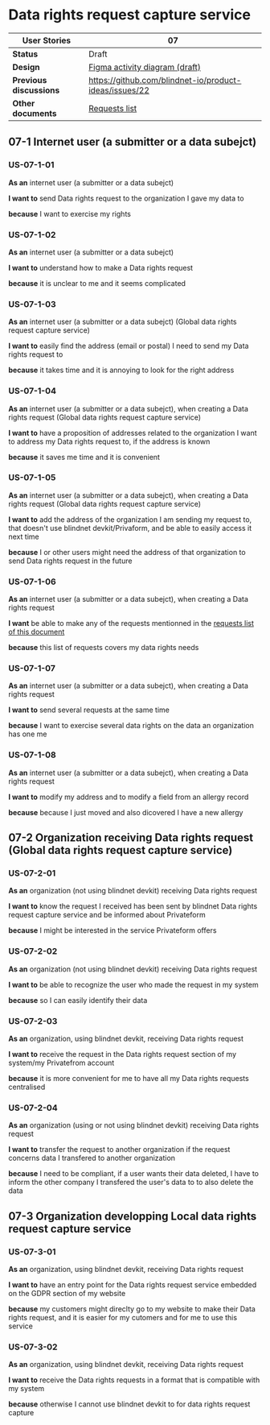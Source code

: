 # Data rights request capture service

<!-- prettier-ignore -->
| User Stories | 07 |
| ---------- | ---- |
| **Status** | Draft |
| **Design** | [Figma activity diagram (draft)](https://www.figma.com/file/miUd9PEmLrjut53rwrQViX/Data-rights-request-capture-service?node-id=0%3A1)
| **Previous discussions** | https://github.com/blindnet-io/product-ideas/issues/22
| **Other documents** | [Requests list](https://github.com/blindnet-io/product-management/blob/devkit-schemas/refs/schemas/RFC-rights-request-interoperability-format.md)

## 07-1 Internet user (a submitter or a data subejct)

### US-07-1-01

**As an** internet user (a submitter or a data subejct)

**I want to** send Data rights request to the organization I gave my data to

**because** I want to exercise my rights 

### US-07-1-02

**As an** internet user (a submitter or a data subejct)

**I want to** understand how to make a Data rights request

**because** it is unclear to me and it seems complicated

### US-07-1-03

**As an** internet user (a submitter or a data subejct) (Global data rights request capture service)

**I want to** easily find the address (email or postal) I need to send my Data rights request to 

**because** it takes time and it is annoying to look for the right address 

### US-07-1-04

**As an** internet user (a submitter or a data subejct), when creating a Data rights request (Global data rights request capture service)

**I want to** have a proposition of addresses related to the organization I want to address my Data rights request to, if the address is known

**because** it saves me time and it is convenient

### US-07-1-05

**As an** internet user (a submitter or a data subejct), when creating a Data rights request (Global data rights request capture service)

**I want to** add the address of the organization I am sending my request to, that doesn't use blindnet devkit/Privaform, and be able to easily access it next time

**because** I or other users might need the address of that organization to send Data rights request in the future

### US-07-1-06

**As an** internet user (a submitter or a data subejct), when creating a Data rights request

**I want** be able to make any of the requests mentionned in the [requests list of this document](https://github.com/blindnet-io/product-management/blob/devkit-schemas/refs/schemas/RFC-rights-request-interoperability-format.md)

**because** this list of requests covers my data rights needs

### US-07-1-07

**As an** internet user (a submitter or a data subejct), when creating a Data rights request

**I want to** send several requests at the same time

**because** I want to exercise several data rights on the data an organization has one me

### US-07-1-08

**As an** internet user (a submitter or a data subejct), when creating a Data rights request

**I want to** modify my address and to modify a field from an allergy record 

**because** because I just moved and also dicovered I have a new allergy

## 07-2 Organization receiving Data rights request (Global data rights request capture service)

### US-07-2-01

**As an** organization (not using blindnet devkit) receiving Data rights request 

**I want to** know the request I received has been sent by blindnet Data rights request capture service and be informed about Privateform

**because** I might be interested in the service Privateform offers

### US-07-2-02

**As an** organization (not using blindnet devkit) receiving Data rights request 

**I want to** be able to recognize the user who made the request in my system

**because** so I can easily identify their data

### US-07-2-03

**As an** organization, using blindnet devkit, receiving Data rights request 

**I want to** receive the request in the Data rights request section of my system/my Privatefrom account

**because** it is more convenient for me to have all my Data rights requests centralised

### US-07-2-04

**As an** organization (using or not using blindnet devkit) receiving Data rights request

**I want to** transfer the request to another organization if the request concerns data I transfered to another organization

**because** I need to be compliant, if a user wants their data deleted, I have to inform the other company I transfered the user's data to to also delete the data

## 07-3 Organization developping Local data rights request capture service

### US-07-3-01

**As an** organization, using blindnet devkit, receiving Data rights request

**I want to** have an entry point for the Data rights request service embedded on the GDPR section of my website

**because** my customers might direclty go to my website to make their Data rights request, and it is easier for my cutomers and for me to use this service

### US-07-3-02

**As an** organization, using blindnet devkit, receiving Data rights request

**I want to** receive the Data rights requests in a format that is compatible with my system

**because** otherwise I cannot use blindnet devkit to for data rights request capture 
